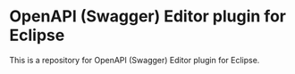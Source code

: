 # OpenAPI (Swagger) Editor plugin for Eclipse

This is a repository for OpenAPI (Swagger) Editor plugin for Eclipse.
